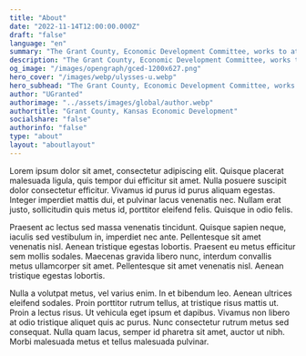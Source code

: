 ```yaml
---
title: "About"
date: "2022-11-14T12:00:00.000Z"
draft: "false"
language: "en"
summary: "The Grant County, Economic Development Committee, works to attract new businesses to the area and facilitate local economic development. The county has many ongoing initiatives and programs. We focus on three areas of growth: growing human capital, business capacity, and county prosperity."
description: "The Grant County, Economic Development Committee, works to attract new businesses to the area and facilitate local economic development. The county has many ongoing initiatives and programs. We focus on three areas of growth: growing human capital, business capacity, and county prosperity."
og_image: "/images/opengraph/gced-1200x627.png"
hero_cover: "/images/webp/ulysses-u.webp"
hero_subhead: "The Grant County, Economic Development Committee, works to attract new businesses to the area and facilitate local economic development. The county has many ongoing initiatives and programs. We focus on three areas of growth: growing human capital, business capacity, and county prosperity."
author: "UGranted"
authorimage: "../assets/images/global/author.webp"
authortitle: "Grant County, Kansas Economic Development"
socialshare: "false"
authorinfo: "false"
type: "about"
layout: "aboutlayout"
---
```


Lorem ipsum dolor sit amet, consectetur adipiscing elit. Quisque placerat malesuada ligula, quis tempor dui efficitur sit amet. Nulla posuere suscipit dolor consectetur efficitur. Vivamus id purus id purus aliquam egestas. Integer imperdiet mattis dui, et pulvinar lacus venenatis nec. Nullam erat justo, sollicitudin quis metus id, porttitor eleifend felis. Quisque in odio felis.

Praesent ac lectus sed massa venenatis tincidunt. Quisque sapien neque, iaculis sed vestibulum in, imperdiet nec ante. Pellentesque sit amet venenatis nisl. Aenean tristique egestas lobortis. Praesent eu metus efficitur sem mollis sodales. Maecenas gravida libero nunc, interdum convallis metus ullamcorper sit amet. Pellentesque sit amet venenatis nisl. Aenean tristique egestas lobortis.

Nulla a volutpat metus, vel varius enim. In et bibendum leo. Aenean ultrices eleifend sodales. Proin porttitor rutrum tellus, at tristique risus mattis ut. Proin a lectus risus. Ut vehicula eget ipsum et dapibus. Vivamus non libero at odio tristique aliquet quis ac purus. Nunc consectetur rutrum metus sed consequat. Nulla quam lacus, semper id pharetra sit amet, auctor ut nibh. Morbi malesuada metus et tellus malesuada pulvinar.
